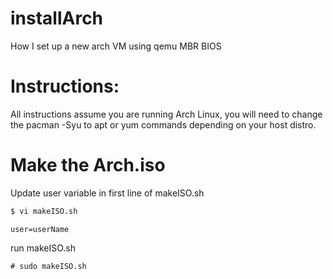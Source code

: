 # installArch
How I set up a new arch VM using qemu MBR BIOS

# Instructions:
All instructions assume you are running Arch Linux, you will need to change the pacman -Syu to apt or yum commands depending on your host distro.

# Make the Arch.iso
Update user variable in first line of makeISO.sh
```bash
$ vi makeISO.sh
```
```shell
user=userName
```

run makeISO.sh
```shell
# sudo makeISO.sh
```
